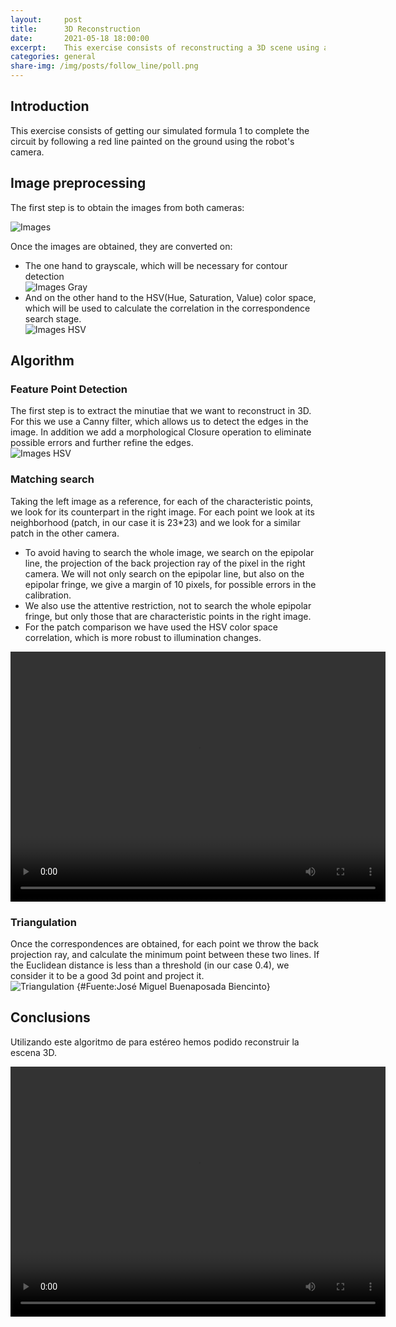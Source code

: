 ```yaml
---
layout:     post
title:      3D Reconstruction
date:       2021-05-18 18:00:00
excerpt:    This exercise consists of reconstructing a 3D scene using a robot with two cameras.
categories: general
share-img: /img/posts/follow_line/poll.png
---
```

## Introduction
This exercise consists of getting our simulated formula 1 to complete the circuit by following a red line painted on the ground using the robot's camera. 

## Image preprocessing

The first step is to obtain the images from both cameras:

![Images](/MUVA-Vision-Robotica/img/posts/3d-reconstruction/imagenes.png)   

Once the images are obtained, they are converted on: 
   - The one hand to grayscale, which will be necessary for contour detection    
        ![Images Gray](/MUVA-Vision-Robotica/img/posts/3d-reconstruction-line/gray.png)   
   - And on the other hand to the HSV(Hue, Saturation, Value) color space, which will be used to calculate the correlation in the correspondence search stage.           
        ![Images HSV](/MUVA-Vision-Robotica/img/posts/3d-reconstruction/hsv.png)   
        
## Algorithm   

### Feature Point Detection
The first step is to extract the minutiae that we want to reconstruct in 3D. For this we use a Canny filter, which allows us to detect the edges in the image. In addition we add a morphological Closure operation to eliminate possible errors and further refine the edges.   
![Images HSV](/MUVA-Vision-Robotica/img/posts/3d-reconstruction/canny.png) 

### Matching search
Taking the left image as a reference, for each of the characteristic points, we look for its counterpart in the right image. For each point we look at its neighborhood (patch, in our case it is 23*23) and we look for a similar patch in the other camera.    
- To avoid having to search the whole image, we search on the epipolar line, the projection of the back projection ray of the pixel in the right camera. We will not only search on the epipolar line, but also on the epipolar fringe, we give a margin of 10 pixels, for possible errors in the calibration.   
- We also use the attentive restriction, not to search the whole epipolar fringe, but only those that are characteristic points in the right image.   
- For the patch comparison we have used the HSV color space correlation, which is more robust to illumination changes.    
<div style="text-align: center">
    <video width="600px" height="400px" controls preload> 
        <source src="/MUVA-Vision-Robotica/img/posts/3d-reconstruction/macthcing_video.mp4"></source> 
    </video>
</div>

### Triangulation
Once the correspondences are obtained, for each point we throw the back projection ray, and calculate the minimum point between these two lines. If the Euclidean distance is less than a threshold (in our case 0.4), we consider it to be a good 3d point and project it.    
![Triangulation](/MUVA-Vision-Robotica/img/posts/3d-reconstruction/proyeccion.png) {#Fuente:José Miguel Buenaposada Biencinto}

## Conclusions
Utilizando este algoritmo de para estéreo hemos podido reconstruir la escena 3D.
<div style="text-align: center">
    <video width="600px" height="400px" controls preload> 
        <source src="/MUVA-Vision-Robotica/img/posts/3d-reconstruction/3d_reconstruction_video.mp4"></source> 
    </video>
</div>